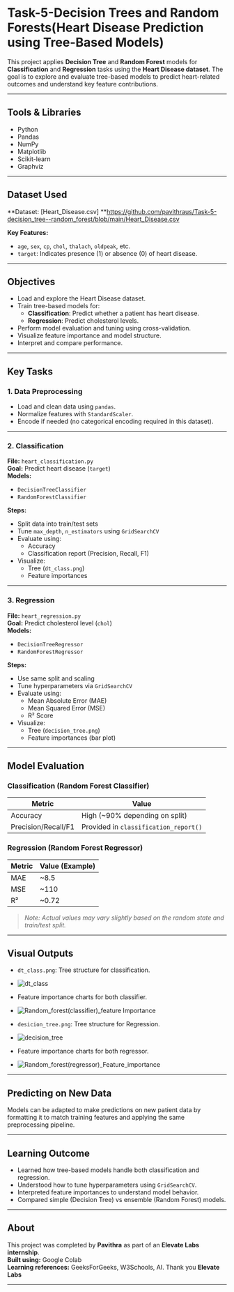 # Task-5-Decision Trees and Random Forests(Heart Disease Prediction using Tree-Based Models)

This project applies **Decision Tree** and **Random Forest** models for **Classification** and **Regression** tasks using the **Heart Disease dataset**. The goal is to explore and evaluate tree-based models to predict heart-related outcomes and understand key feature contributions.

---

##  Tools & Libraries

- Python  
- Pandas  
- NumPy  
- Matplotlib  
- Scikit-learn  
- Graphviz

---

##  Dataset Used

**Dataset: [Heart_Disease.csv] **https://github.com/pavithraus/Task-5-decision_tree--random_forest/blob/main/Heart_Disease.csv

**Key Features:**

- `age`, `sex`, `cp`, `chol`, `thalach`, `oldpeak`, etc.
- `target`: Indicates presence (1) or absence (0) of heart disease.

---

##  Objectives

- Load and explore the Heart Disease dataset.
- Train tree-based models for:
  - **Classification**: Predict whether a patient has heart disease.
  - **Regression**: Predict cholesterol levels.
- Perform model evaluation and tuning using cross-validation.
- Visualize feature importance and model structure.
- Interpret and compare performance.

---

##  Key Tasks

### 1. Data Preprocessing

- Load and clean data using `pandas`.
- Normalize features with `StandardScaler`.
- Encode if needed (no categorical encoding required in this dataset).

---

### 2. Classification

**File:** `heart_classification.py`  
**Goal:** Predict heart disease (`target`)  
**Models:**  
- `DecisionTreeClassifier`  
- `RandomForestClassifier`

**Steps:**

- Split data into train/test sets
- Tune `max_depth`, `n_estimators` using `GridSearchCV`
- Evaluate using:
  - Accuracy
  - Classification report (Precision, Recall, F1)
- Visualize:
  - Tree (`dt_class.png`)
  - Feature importances

---

### 3. Regression

**File:** `heart_regression.py`  
**Goal:** Predict cholesterol level (`chol`)  
**Models:**  
- `DecisionTreeRegressor`  
- `RandomForestRegressor`

**Steps:**

- Use same split and scaling
- Tune hyperparameters via `GridSearchCV`
- Evaluate using:
  - Mean Absolute Error (MAE)
  - Mean Squared Error (MSE)
  - R² Score
- Visualize:
  - Tree (`decision_tree.png`)
  - Feature importances (bar plot)

---

##  Model Evaluation

### Classification (Random Forest Classifier)

| Metric              | Value                          |
|---------------------|-------------------------------|
| Accuracy            | High (~90% depending on split) |
| Precision/Recall/F1 | Provided in `classification_report()` |

### Regression (Random Forest Regressor)

| Metric  | Value (Example)         |
|---------|-------------------------|
| MAE     | ~8.5                    |
| MSE     | ~110                    |
| R²      | ~0.72                   |

> *Note: Actual values may vary slightly based on the random state and train/test split.*

---

##  Visual Outputs

- `dt_class.png`: Tree structure for classification.
- ![dt_class](https://github.com/user-attachments/assets/12613666-00c8-48a7-868c-7050e1420b04)

- Feature importance charts for both classifier.
- ![Random_forest(classifier)_feature Importance](https://github.com/user-attachments/assets/c7dd5a44-3c42-4308-b7be-1bd48d1a844e)


- `desicion_tree.png`: Tree structure for Regression.
- ![decision_tree](https://github.com/user-attachments/assets/77794986-eb5b-4444-8645-136a4be60daf)

- Feature importance charts for both regressor.
- ![Random_forest(regressor)_Feature_importance](https://github.com/user-attachments/assets/1a7b16e5-5585-4b56-8edc-7f10033b4c98)


---

##  Predicting on New Data

Models can be adapted to make predictions on new patient data by formatting it to match training features and applying the same preprocessing pipeline.

---

##  Learning Outcome

- Learned how tree-based models handle both classification and regression.
- Understood how to tune hyperparameters using `GridSearchCV`.
- Interpreted feature importances to understand model behavior.
- Compared simple (Decision Tree) vs ensemble (Random Forest) models.

---

##  About

This project was completed by **Pavithra** as part of an **Elevate Labs internship**.  
**Built using:** Google Colab  
**Learning references:** GeeksForGeeks, W3Schools, AI. 
Thank you **Elevate Labs**

---

